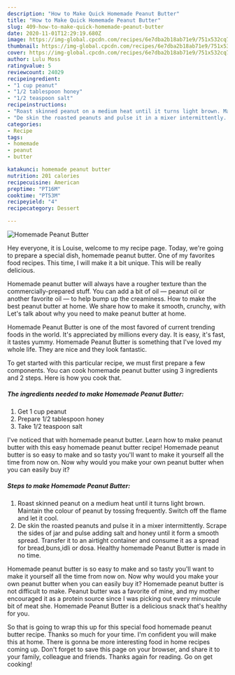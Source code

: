 ```yaml
---
description: "How to Make Quick Homemade Peanut Butter"
title: "How to Make Quick Homemade Peanut Butter"
slug: 409-how-to-make-quick-homemade-peanut-butter
date: 2020-11-01T12:29:19.680Z
image: https://img-global.cpcdn.com/recipes/6e7dba2b18ab71e9/751x532cq70/homemade-peanut-butter-recipe-main-photo.jpg
thumbnail: https://img-global.cpcdn.com/recipes/6e7dba2b18ab71e9/751x532cq70/homemade-peanut-butter-recipe-main-photo.jpg
cover: https://img-global.cpcdn.com/recipes/6e7dba2b18ab71e9/751x532cq70/homemade-peanut-butter-recipe-main-photo.jpg
author: Lulu Moss
ratingvalue: 5
reviewcount: 24029
recipeingredient:
- "1 cup peanut"
- "1/2 tablespoon honey"
- "1/2 teaspoon salt"
recipeinstructions:
- "Roast skinned peanut on a medium heat until it turns light brown. Maintain the colour of peanut by tossing frequently. Switch off the flame and let it cool."
- "De skin the roasted peanuts and pulse it in a mixer intermittently. Scrape the sides of jar and pulse adding salt and honey until it form a smooth spread. Transfer it to an airtight container and consume it as a spread for bread,buns,idli or dosa. Healthy homemade Peanut Butter is made in no time."
categories:
- Recipe
tags:
- homemade
- peanut
- butter

katakunci: homemade peanut butter 
nutrition: 201 calories
recipecuisine: American
preptime: "PT16M"
cooktime: "PT53M"
recipeyield: "4"
recipecategory: Dessert

---
```



![Homemade Peanut Butter](https://img-global.cpcdn.com/recipes/6e7dba2b18ab71e9/751x532cq70/homemade-peanut-butter-recipe-main-photo.jpg)

Hey everyone, it is Louise, welcome to my recipe page. Today, we're going to prepare a special dish, homemade peanut butter. One of my favorites food recipes. This time, I will make it a bit unique. This will be really delicious.

Homemade peanut butter will always have a rougher texture than the commercially-prepared stuff. You can add a bit of oil — peanut oil or another favorite oil — to help bump up the creaminess. How to make the best peanut butter at home. We share how to make it smooth, crunchy, with Let&#39;s talk about why you need to make peanut butter at home.

Homemade Peanut Butter is one of the most favored of current trending foods in the world. It's appreciated by millions every day. It is easy, it's fast, it tastes yummy. Homemade Peanut Butter is something that I've loved my whole life. They are nice and they look fantastic.


To get started with this particular recipe, we must first prepare a few components. You can cook homemade peanut butter using 3 ingredients and 2 steps. Here is how you cook that.

<!--inarticleads1-->

##### The ingredients needed to make Homemade Peanut Butter:

1. Get 1 cup peanut
1. Prepare 1/2 tablespoon honey
1. Take 1/2 teaspoon salt


I&#39;ve noticed that with homemade peanut butter. Learn how to make peanut butter with this easy homemade peanut butter recipe! Homemade peanut butter is so easy to make and so tasty you&#39;ll want to make it yourself all the time from now on. Now why would you make your own peanut butter when you can easily buy it? 

<!--inarticleads2-->

##### Steps to make Homemade Peanut Butter:

1. Roast skinned peanut on a medium heat until it turns light brown. Maintain the colour of peanut by tossing frequently. Switch off the flame and let it cool.
1. De skin the roasted peanuts and pulse it in a mixer intermittently. Scrape the sides of jar and pulse adding salt and honey until it form a smooth spread. Transfer it to an airtight container and consume it as a spread for bread,buns,idli or dosa. Healthy homemade Peanut Butter is made in no time.


Homemade peanut butter is so easy to make and so tasty you&#39;ll want to make it yourself all the time from now on. Now why would you make your own peanut butter when you can easily buy it? Homemade peanut butter is not difficult to make. Peanut butter was a favorite of mine, and my mother encouraged it as a protein source since I was picking out every minuscule bit of meat she. Homemade Peanut Butter is a delicious snack that&#39;s healthy for you. 

So that is going to wrap this up for this special food homemade peanut butter recipe. Thanks so much for your time. I'm confident you will make this at home. There is gonna be more interesting food in home recipes coming up. Don't forget to save this page on your browser, and share it to your family, colleague and friends. Thanks again for reading. Go on get cooking!
